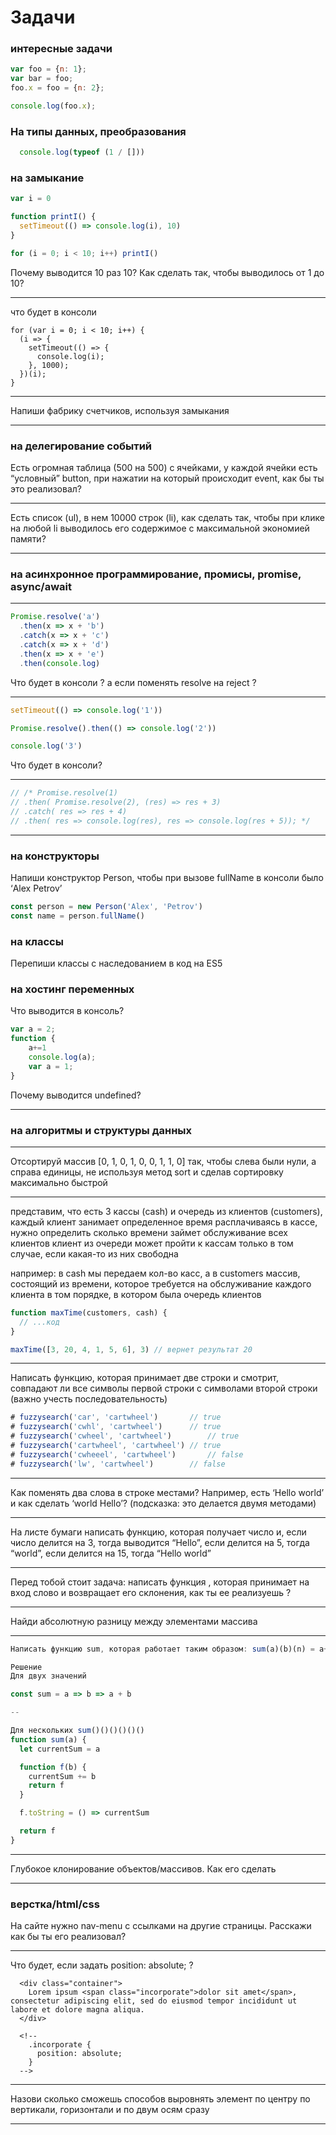 
# Задачи

### интересные задачи

```javascript
var foo = {n: 1};
var bar = foo;
foo.x = foo = {n: 2};

console.log(foo.x);
```

### На типы данных, преобразования
```javascript
  console.log(typeof (1 / []))
```

### на замыкание
```javascript
var i = 0

function printI() {
  setTimeout(() => console.log(i), 10)
}

for (i = 0; i < 10; i++) printI()
```
Почему выводится 10 раз 10? Как сделать так, чтобы выводилось от 1 до 10?


---

что будет в консоли
```javasript
for (var i = 0; i < 10; i++) {
  (i => {
    setTimeout(() => {
      console.log(i);
    }, 1000);
  })(i);
}
```

---
Напиши фабрику счетчиков, используя замыкания

---

### на делегирование событий
Есть огромная таблица (500 на 500) с ячейками, у каждой ячейки есть “условный” button, при нажатии на который происходит event, как бы ты это реализовал?

---

Есть список (ul),  в нем 10000 строк (li), как сделать так, чтобы при клике на любой li выводилось его содержимое с максимальной экономией памяти?

---

### на асинхронное программирование, промисы, promise, async/await
---
```javascript
Promise.resolve('a')
  .then(x => x + 'b')
  .catch(x => x + 'c')
  .catch(x => x + 'd')
  .then(x => x + 'e')
  .then(console.log)
```
Что будет в консоли ? а если поменять resolve на reject ?

---

```javascript
setTimeout(() => console.log('1'))

Promise.resolve().then(() => console.log('2'))

console.log('3')
```
Что будет в консоли?

---

```javascript
// /* Promise.resolve(1)
// .then( Promise.resolve(2), (res) => res + 3)
// .catch( res => res + 4)
// .then( res => console.log(res), res => console.log(res + 5)); */
```

---

### на конструкторы
Напиши конструктор Person, чтобы при вызове fullName в консоли было ‘Alex Petrov’
```javascript
const person = new Person('Alex', 'Petrov')
const name = person.fullName()
```

### на классы
Перепиши классы с наследованием в код на ES5

### на хостинг переменных
Что выводится в консоль?
```javascript
var a = 2;
function {
    a+=1
    console.log(a);
    var a = 1;
}
```
Почему выводится undefined?

---

### на алгоритмы и структуры данных
---
Отсортируй массив [0, 1, 0, 1, 0, 0, 1, 1, 0] так, чтобы слева были нули, а справа единицы, не используя метод sort и сделав сортировку максимально быстрой

---

представим, что есть 3 кассы (cash) и очередь из клиентов (customers), каждый клиент занимает определенное время расплачиваясь в кассе, нужно определить сколько времени займет обслуживание всех клиентов
клиент из очереди может пройти к кассам только в том случае, если какая-то из них свободна

например:
в cash мы передаем кол-во касс, а в customers массив, состоящий из времени, которое требуется на обслуживание каждого клиента в том порядке, в котором была очередь клиентов

```javascript
function maxTime(customers, cash) {
  // ...код
}

maxTime([3, 20, 4, 1, 5, 6], 3) // вернет результат 20
```

---

Написать функцию, которая принимает две строки и смотрит, совпадают ли все символы первой строки с символами второй строки (важно учесть последовательность)

```javascript
# fuzzysearch('car', 'cartwheel')		// true
# fuzzysearch('cwhl', 'cartwheel')		// true
# fuzzysearch('cwheel', 'cartwheel')		// true
# fuzzysearch('cartwheel', 'cartwheel')	// true
# fuzzysearch('cwheeel', 'cartwheel')		// false
# fuzzysearch('lw', 'cartwheel')		// false
```
---

Как поменять два слова в строке местами? Например, есть ‘Hello world’ и как сделать ‘world Hello’? (подсказка: это делается двумя методами)

---

На листе бумаги написать функцию, которая получает число и, если число делится на 3, тогда выводится “Hello”, если делится на 5, тогда “world”, если делится на 15, тогда “Hello world”

---

Перед тобой стоит задача: написать функция , которая принимает на вход слово и возвращает его склонения, как ты ее реализуешь ?

---

Найди абсолютную разницу между элементами массива

---

```javascript
Написать функцию sum, которая работает таким образом: sum(a)(b)(n) = a+b+n

Решение
Для двух значений

const sum = a => b => a + b

--

Для нескольких sum()()()()()()
function sum(a) {
  let currentSum = a

  function f(b) {
    currentSum += b
    return f
  }

  f.toString = () => currentSum

  return f
}


```

---

Глубокое клонирование объектов/массивов. Как его сделать

---

### верстка/html/css
На сайте нужно nav-menu с ссылками на другие страницы. Расскажи как бы ты его реализовал?

---
Что будет, если <span> задать position: absolute; ?
```
  <div class="container">
    Lorem ipsum <span class="incorporate">dolor sit amet</span>, consectetur adipiscing elit, sed do eiusmod tempor incididunt ut labore et dolore magna aliqua.
  </div>
  
  <!--
    .incorporate {
      position: absolute;
    }
  -->
```
---

Назови сколько сможешь способов выровнять элемент по центру по вертикали, горизонтали и по двум осям сразу

---
